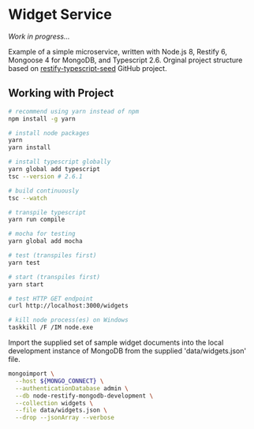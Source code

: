 # Widget Service

_Work in progress..._

Example of a simple microservice, written with Node.js 8, Restify 6, Mongoose 4 for MongoDB, and Typescript 2.6. Orginal project structure based on [restify-typescript-seed](https://github.com/sulhome/restify-typescript-seed) GitHub project.

## Working with Project

```bash
# recommend using yarn instead of npm
npm install -g yarn

# install node packages
yarn
yarn install

# install typescript globally
yarn global add typescript
tsc --version # 2.6.1

# build continuously
tsc --watch

# transpile typescript
yarn run compile

# mocha for testing
yarn global add mocha

# test (transpiles first)
yarn test

# start (transpiles first)
yarn start

# test HTTP GET endpoint
curl http://localhost:3000/widgets

# kill node process(es) on Windows
taskkill /F /IM node.exe
```

Import the supplied set of sample widget documents into the local development instance of MongoDB from the supplied 'data/widgets.json' file.

```bash
mongoimport \
  --host ${MONGO_CONNECT} \
  --authenticationDatabase admin \
  --db node-restify-mongodb-development \
  --collection widgets \
  --file data/widgets.json \
  --drop --jsonArray --verbose
```

